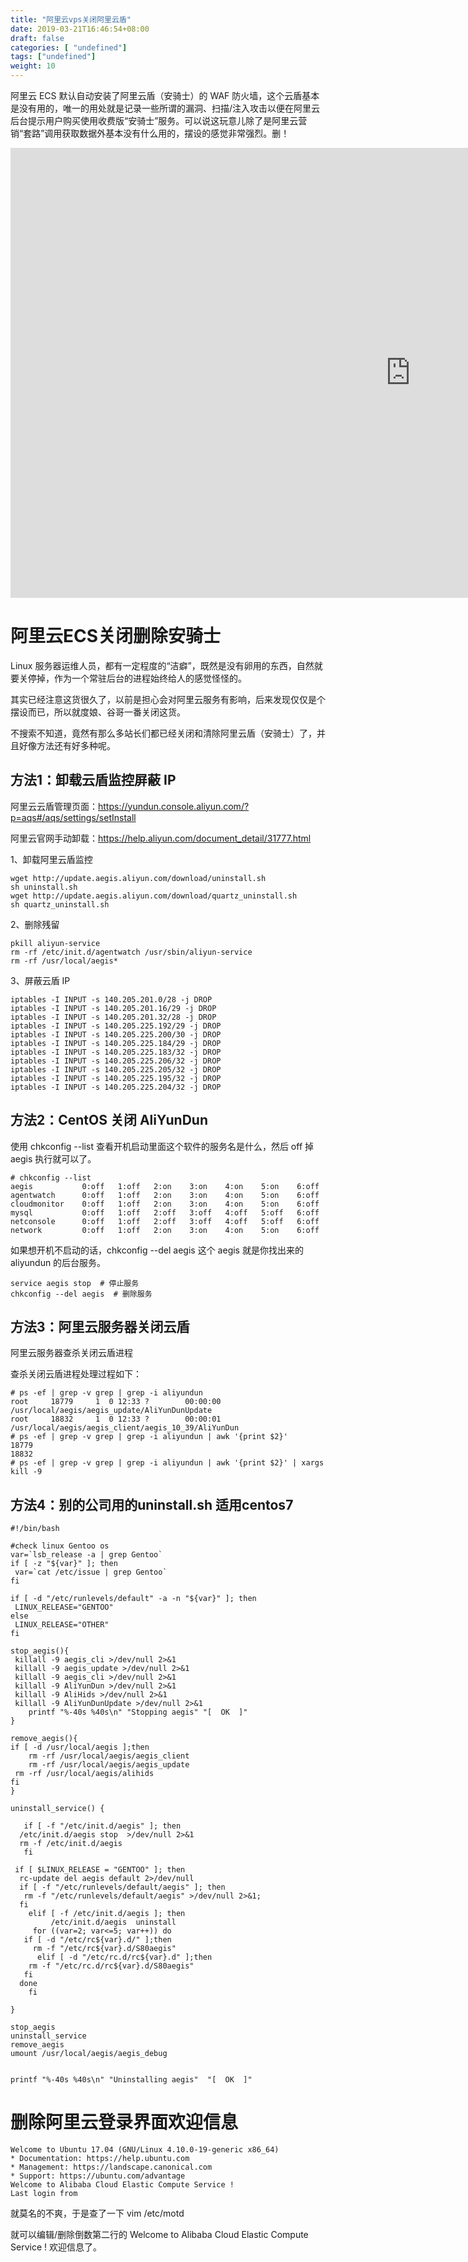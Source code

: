 ```yaml
---
title: "阿里云vps关闭阿里云盾"
date: 2019-03-21T16:46:54+08:00
draft: false
categories: [ "undefined"]
tags: ["undefined"]
weight: 10
---
```


阿里云 ECS 默认自动安装了阿里云盾（安骑士）的 WAF 防火墙，这个云盾基本是没有用的，唯一的用处就是记录一些所谓的漏洞、扫描/注入攻击以便在阿里云后台提示用户购买使用收费版“安骑士”服务。可以说这玩意儿除了是阿里云营销“套路”调用获取数据外基本没有什么用的，摆设的感觉非常强烈。删！
<!--more-->

<iframe width="1280" height="720" src="https://www.youtube.com/embed/-CbhQhuZeME?list=PLoZEEVUrMkMSIkfSbEXNQFubB4yOjMz2a" frameborder="0" allow="accelerometer; autoplay; encrypted-media; gyroscope; picture-in-picture" allowfullscreen></iframe>

# 阿里云ECS关闭删除安骑士

Linux 服务器运维人员，都有一定程度的“洁癖”，既然是没有卵用的东西，自然就要关停掉，作为一个常驻后台的进程始终给人的感觉怪怪的。

其实已经注意这货很久了，以前是担心会对阿里云服务有影响，后来发现仅仅是个摆设而已，所以就度娘、谷哥一番关闭这货。

不搜索不知道，竟然有那么多站长们都已经关闭和清除阿里云盾（安骑士）了，并且好像方法还有好多种呢。

## 方法1：卸载云盾监控屏蔽 IP

阿里云云盾管理页面：https://yundun.console.aliyun.com/?p=aqs#/aqs/settings/setInstall

阿里云官网手动卸载：https://help.aliyun.com/document_detail/31777.html

1、卸载阿里云盾监控

```
wget http://update.aegis.aliyun.com/download/uninstall.sh
sh uninstall.sh
wget http://update.aegis.aliyun.com/download/quartz_uninstall.sh
sh quartz_uninstall.sh
```

2、删除残留

```
pkill aliyun-service
rm -rf /etc/init.d/agentwatch /usr/sbin/aliyun-service
rm -rf /usr/local/aegis*
```

3、屏蔽云盾 IP​

```
iptables -I INPUT -s 140.205.201.0/28 -j DROP
iptables -I INPUT -s 140.205.201.16/29 -j DROP
iptables -I INPUT -s 140.205.201.32/28 -j DROP
iptables -I INPUT -s 140.205.225.192/29 -j DROP
iptables -I INPUT -s 140.205.225.200/30 -j DROP
iptables -I INPUT -s 140.205.225.184/29 -j DROP
iptables -I INPUT -s 140.205.225.183/32 -j DROP
iptables -I INPUT -s 140.205.225.206/32 -j DROP
iptables -I INPUT -s 140.205.225.205/32 -j DROP
iptables -I INPUT -s 140.205.225.195/32 -j DROP
iptables -I INPUT -s 140.205.225.204/32 -j DROP
```

## 方法2：CentOS 关闭 AliYunDun

使用 chkconfig --list 查看开机启动里面这个软件的服务名是什么，然后 off 掉 aegis 执行就可以了。

```
# chkconfig --list
aegis           0:off   1:off   2:on    3:on    4:on    5:on    6:off
agentwatch      0:off   1:off   2:on    3:on    4:on    5:on    6:off
cloudmonitor    0:off   1:off   2:on    3:on    4:on    5:on    6:off
mysql           0:off   1:off   2:off   3:off   4:off   5:off   6:off
netconsole      0:off   1:off   2:off   3:off   4:off   5:off   6:off
network         0:off   1:off   2:on    3:on    4:on    5:on    6:off
```

如果想开机不启动的话，chkconfig --del aegis 这个 aegis 就是你找出来的 aliyundun 的后台服务。

```
service aegis stop  # 停止服务
chkconfig --del aegis  # 删除服务
```
 
## 方法3：阿里云服务器关闭云盾

阿里云服务器查杀关闭云盾进程

查杀关闭云盾进程处理过程如下：

```
# ps -ef | grep -v grep | grep -i aliyundun
root     18779     1  0 12:33 ?        00:00:00 /usr/local/aegis/aegis_update/AliYunDunUpdate
root     18832     1  0 12:33 ?        00:00:01 /usr/local/aegis/aegis_client/aegis_10_39/AliYunDun
# ps -ef | grep -v grep | grep -i aliyundun | awk '{print $2}'
18779
18832
# ps -ef | grep -v grep | grep -i aliyundun | awk '{print $2}' | xargs kill -9
```


## 方法4：别的公司用的uninstall.sh 适用centos7

```
#!/bin/bash

#check linux Gentoo os 
var=`lsb_release -a | grep Gentoo`
if [ -z "${var}" ]; then 
 var=`cat /etc/issue | grep Gentoo`
fi

if [ -d "/etc/runlevels/default" -a -n "${var}" ]; then
 LINUX_RELEASE="GENTOO"
else
 LINUX_RELEASE="OTHER"
fi

stop_aegis(){
 killall -9 aegis_cli >/dev/null 2>&1
 killall -9 aegis_update >/dev/null 2>&1
 killall -9 aegis_cli >/dev/null 2>&1
 killall -9 AliYunDun >/dev/null 2>&1
 killall -9 AliHids >/dev/null 2>&1
 killall -9 AliYunDunUpdate >/dev/null 2>&1
    printf "%-40s %40s\n" "Stopping aegis" "[  OK  ]"
}

remove_aegis(){
if [ -d /usr/local/aegis ];then
    rm -rf /usr/local/aegis/aegis_client
    rm -rf /usr/local/aegis/aegis_update
 rm -rf /usr/local/aegis/alihids
fi
}

uninstall_service() {
   
   if [ -f "/etc/init.d/aegis" ]; then
  /etc/init.d/aegis stop  >/dev/null 2>&1
  rm -f /etc/init.d/aegis 
   fi

 if [ $LINUX_RELEASE = "GENTOO" ]; then
  rc-update del aegis default 2>/dev/null
  if [ -f "/etc/runlevels/default/aegis" ]; then
   rm -f "/etc/runlevels/default/aegis" >/dev/null 2>&1;
  fi
    elif [ -f /etc/init.d/aegis ]; then
         /etc/init.d/aegis  uninstall
     for ((var=2; var<=5; var++)) do
   if [ -d "/etc/rc${var}.d/" ];then
     rm -f "/etc/rc${var}.d/S80aegis"
      elif [ -d "/etc/rc.d/rc${var}.d" ];then
    rm -f "/etc/rc.d/rc${var}.d/S80aegis"
   fi
  done
    fi

}

stop_aegis
uninstall_service
remove_aegis
umount /usr/local/aegis/aegis_debug


printf "%-40s %40s\n" "Uninstalling aegis"  "[  OK  ]"
```

# 删除阿里云登录界面欢迎信息

```
Welcome to Ubuntu 17.04 (GNU/Linux 4.10.0-19-generic x86_64)
* Documentation: https://help.ubuntu.com
* Management: https://landscape.canonical.com
* Support: https://ubuntu.com/advantage
Welcome to Alibaba Cloud Elastic Compute Service !
Last login from
```

就莫名的不爽，于是查了一下 vim /etc/motd

就可以编辑/删除倒数第二行的 Welcome to Alibaba Cloud Elastic Compute Service ! 欢迎信息了。